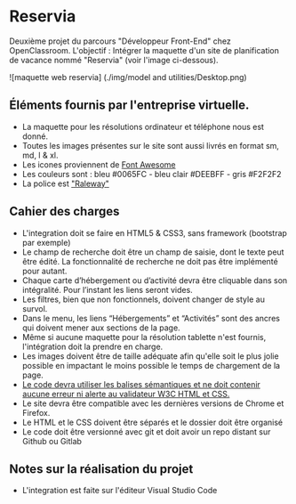 # Reservia
Deuxième projet du parcours "Développeur Front-End" chez OpenClassroom.
L'objectif : Intégrer la maquette d'un site de planification de vacance nommé "Reservia" (voir l'image ci-dessous).

![maquette web reservia] (./img/model and utilities/Desktop.png)

## Éléments fournis par l'entreprise virtuelle.
- La maquette pour les résolutions ordinateur et téléphone nous est donné.
- Toutes les images présentes sur le site sont aussi livrés en format sm, md, l & xl.
- Les icones proviennent de [Font Awesome](https://fontawesome.com/)
- Les couleurs sont : bleu #0065FC - bleu clair #DEEBFF - gris #F2F2F2
- La police est ["Raleway"](https://fonts.google.com/specimen/Raleway)

## Cahier des charges
- L'integration doit se faire en HTML5 & CSS3, sans framework (bootstrap par exemple)
- Le champ de recherche doit être un champ de saisie, dont le texte peut être édité. La fonctionnalité de recherche ne doit pas être implémenté pour autant.
- Chaque carte d’hébergement ou d’activité devra être cliquable dans son intégralité. Pour l’instant les liens seront vides.
- Les filtres, bien que non fonctionnels, doivent changer de style au survol.
- Dans le menu, les liens “Hébergements” et “Activités” sont des ancres qui doivent mener aux sections de la page.
- Même si aucune maquette pour la résolution tablette n'est fournis, l'intégration doit la prendre en charge.
- Les images doivent être de taille adéquate afin qu'elle soit le plus jolie possible en impactant le moins possible le temps de chargement de la page.
- [Le code devra utiliser les balises sémantiques et ne doit contenir aucune erreur ni alerte au validateur W3C HTML et CSS.](https://validator.w3.org)
- Le site devra être compatible avec les dernières versions de Chrome et Firefox.
- Le HTML et le CSS doivent être séparés et le dossier doit être organisé
- Le code doit être versionné avec git et doit avoir un repo distant sur Github ou Gitlab

## Notes sur la réalisation du projet
- L'integration est faite sur l'éditeur Visual Studio Code
